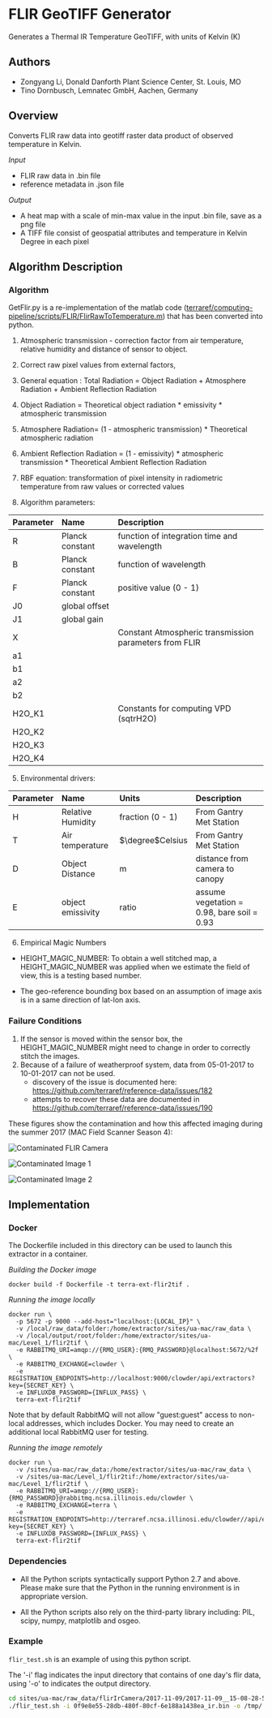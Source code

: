 # FLIR GeoTIFF Generator

Generates a Thermal IR Temperature GeoTIFF, with units of Kelvin (K)

## Authors

* Zongyang Li, Donald Danforth Plant Science Center, St. Louis, MO
* Tino Dornbusch, Lemnatec GmbH, Aachen, Germany

## Overview

Converts FLIR raw data into geotiff raster data product of observed temperature in Kelvin.

_Input_

  - FLIR raw data in .bin file
  - reference metadata in .json file
    
_Output_

  - A heat map with a scale of min-max value in the input .bin file, save as a png file
  - A TIFF file consist of geospatial attributes and temperature in Kelvin Degree in each pixel

## Algorithm Description

### Algorithm

GetFlir.py is a re-implementation of the matlab code ([terraref/computing-pipeline/scripts/FLIR/FlirRawToTemperature.m](https://github.com/terraref/computing-pipeline/blob/3b8b3e1c76e51b768fca9d99f99ced33e9fc78d1/scripts/FLIR/FlirRawToTemperature.m)) that has been converted into python.

1. Atmospheric transmission - correction factor from air temperature, relative humidity and distance of sensor to object.

2. Correct raw pixel values from external factors,

  1. General equation : Total Radiation = Object Radiation + Atmosphere Radiation + Ambient Reflection Radiation

  2. Object Radiation = Theoretical object radiation * emissivity * atmospheric transmission

  3. Atmosphere Radiation= (1 - atmospheric transmission) * Theoretical atmospheric radiation

  4. Ambient Reflection Radiation = (1 - emissivity) * atmospheric transmission * Theoretical Ambient Reflection Radiation

3. RBF equation: transformation of pixel intensity in radiometric temperature from raw values or corrected values

4.  Algorithm parameters:

| Parameter | Name | Description |
|:---|:---|:----|
|R | Planck constant	|	function of integration time and wavelength |
|B |Planck constant	|	function of wavelength |
|F|Planck constant | positive value (0 - 1) |
|J0 | global offset | |
|J1 | global gain | |
|X | | Constant Atmospheric transmission parameters from FLIR |
|a1| | |
|b1| | | 
|a2| | | 
| b2 | |  |
|H2O_K1| | Constants for computing VPD (sqtrH2O)  |
|H2O_K2| | |
|H2O_K3| | |
|H2O_K4 | | |

5. Environmental drivers:

| Parameter | Name | Units | Description |
|:---|:---|:----|:----|
| H | Relative Humidity | fraction (0 - 1) | From Gantry Met Station | 
| T | Air temperature | $\degree$Celsius | From Gantry Met Station |
| D | Object Distance | m | distance from camera to canopy |
| E | object emissivity | ratio | assume vegetation = 0.98, bare soil = 0.93 |

6. Empirical Magic Numbers

  * HEIGHT_MAGIC_NUMBER: To obtain a well stitched map, a HEIGHT_MAGIC_NUMBER was applied when we estimate the field of view, this is a testing based number.

  *  The geo-reference bounding box based on an assumption of image axis is in a same direction of lat-lon axis.


### Failure Conditions

1. If the sensor is moved within the sensor box, the HEIGHT_MAGIC_NUMBER might need to change in order to correctly stitch the images.
2. Because of a failure of weatherproof system, data from 05-01-2017 to 10-01-2017 can not be used. 
   * discovery of the issue is documented here: https://github.com/terraref/reference-data/issues/182
   * attempts to recover these data are documented in https://github.com/terraref/reference-data/issues/190

These figures show the contamination and how this affected imaging during the summer 2017 (MAC Field Scanner Season 4):

![Contaminated FLIR Camera](figures/FLIR_failure_camera.jpg)

![Contaminated Image 1](figures/flir_issues.png)

![Contaminated Image 2](figures/flir_issues2.png)


## Implementation

### Docker
The Dockerfile included in this directory can be used to launch this extractor in a container.

_Building the Docker image_
```
docker build -f Dockerfile -t terra-ext-flir2tif .
```

_Running the image locally_
```
docker run \
  -p 5672 -p 9000 --add-host="localhost:{LOCAL_IP}" \
  -v /local/raw_data/folder:/home/extractor/sites/ua-mac/raw_data \
  -v /local/output/root/folder:/home/extractor/sites/ua-mac/Level_1/flir2tif \
  -e RABBITMQ_URI=amqp://{RMQ_USER}:{RMQ_PASSWORD}@localhost:5672/%2f \
  -e RABBITMQ_EXCHANGE=clowder \
  -e REGISTRATION_ENDPOINTS=http://localhost:9000/clowder/api/extractors?key={SECRET_KEY} \
  -e INFLUXDB_PASSWORD={INFLUX_PASS} \
  terra-ext-flir2tif
```
Note that by default RabbitMQ will not allow "guest:guest" access to non-local addresses, which includes Docker. You may need to create an additional local RabbitMQ user for testing.

_Running the image remotely_
```
docker run \
  -v /sites/ua-mac/raw_data:/home/extractor/sites/ua-mac/raw_data \
  -v /sites/ua-mac/Level_1/flir2tif:/home/extractor/sites/ua-mac/Level_1/flir2tif \
  -e RABBITMQ_URI=amqp://{RMQ_USER}:{RMQ_PASSWORD}@rabbitmq.ncsa.illinois.edu/clowder \
  -e RABBITMQ_EXCHANGE=terra \
  -e REGISTRATION_ENDPOINTS=http://terraref.ncsa.illinosi.edu/clowder//api/extractors?key={SECRET_KEY} \
  -e INFLUXDB_PASSWORD={INFLUX_PASS} \
  terra-ext-flir2tif
```

### Dependencies

* All the Python scripts syntactically support Python 2.7 and above. Please make sure that the Python in the running environment is in appropriate version.

* All the Python scripts also rely on the third-party library including: PIL, scipy, numpy, matplotlib and osgeo.

### Example

`flir_test.sh` is an example of using this python script. 

The '-i' flag indicates the input directory that contains of one day's flir data, using '-o' to indicates the output directory.

```sh
cd sites/ua-mac/raw_data/flirIrCamera/2017-11-09/2017-11-09__15-08-28-574/
./flir_test.sh -i 0f9e8e55-28db-480f-80cf-6e188a1438ea_ir.bin -o /tmp/
```